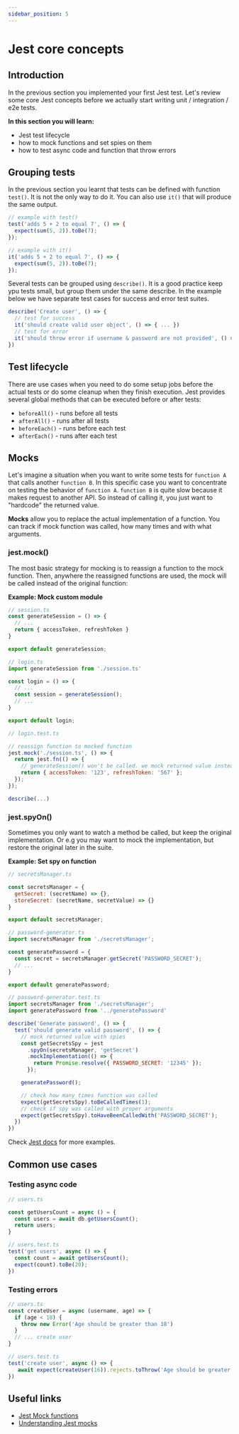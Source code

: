 ```yaml
---
sidebar_position: 5
---
```

# Jest core concepts

## Introduction

In the previous section you implemented your first Jest test. Let's review some core Jest concepts before we actually start writing unit / integration / e2e tests.

**In this section you will learn:**
- Jest test lifecycle
- how to mock functions and set spies on them
- how to test async code and function that throw errors

## Grouping tests

In the previous section you learnt that tests can be defined with function `test()`. It is not the only way to do it. You can also use `it()` that will produce the same output.

```js
// example with test()
test('adds 5 + 2 to equal 7', () => {
  expect(sum(5, 2)).toBe(7);
});

// example with it()
it('adds 5 + 2 to equal 7', () => {
  expect(sum(5, 2)).toBe(7);
});
```

Several tests can be grouped using `describe()`. It is a good practice keep ypu tests small, but group them under the same describe. In the example below we have separate test cases for success and error test suites.

```js
describe('Create user', () => {
  // test for success
  it('should create valid user object', () => { ... })
  // test for error
  it('should throw error if username & password are not provided', () => { ... })
})
```

## Test lifecycle

There are use cases when you need to do some setup jobs before the actual tests or do some cleanup when they finish execution. Jest provides several global methods that can be executed before or after tests:
- `beforeAll()` - runs before all tests
- `afterAll()` - runs after all tests
- `beforeEach()` - runs before each test
- `afterEach()` - runs after each test

## Mocks

Let's imagine a situation when you want to write some tests for `function A` that calls another `function B`. In this specific case you want to concentrate on testing the behavior of `function A`. `function B` is quite slow because it makes request to another API. So instead of calling it, you just want to "hardcode" the returned value.

**Mocks** allow you to replace the actual implementation of a function. You can track if mock function was called, how many times and with what arguments.
### jest.mock()

The most basic strategy for mocking is to reassign a function to the mock function. Then, anywhere the reassigned functions are used, the mock will be called instead of the original function:

**Example: Mock custom module**

```js
// session.ts
const generateSession = () => {
  // ...
  return { accessToken, refreshToken }
}

export default generateSession;

// login.ts
import generateSession from './session.ts'

const login = () => {
  // ...
  const session = generateSession();
  // ...
}

export default login;

// login.test.ts

// reassign function to mocked function
jest.mock('./session.ts', () => {
  return jest.fn(() => {
    // generateSession() won't be called. we mock returned value instead.
    return { accessToken: '123', refreshToken: '567' };
  });
});

describe(...)
```

### jest.spyOn()

Sometimes you only want to watch a method be called, but keep the original implementation. Or e.g you may want to mock the implementation, but restore the original later in the suite.

**Example: Set spy on function**

```js
// secretsManager.ts

const secretsManager = {
  getSecret: (secretName) => {},
  storeSecret: (secretName, secretValue) => {}
}

export default secretsManager;

// password-generator.ts
import secretsManager from './secretsManager';

const generatePassword = {
  const secret = secretsManager.getSecret('PASSWORD_SECRET');
  // ...
}

export default generatePassword;

// password-generator.test.ts
import secretsManager from './secretsManager';
import generatePassword from '../generatePassword'

describe('Generate password', () => {
  test('should generate valid password', () => {
    // mock returned value with spies
    const getSecretsSpy = jest
      .spyOn(secretsManager, 'getSecret')
      .mockImplementation(() => {
        return Promise.resolve({ PASSWORD_SECRET: '12345' });
      });

    generatePassword();

    // check how many times function was called
    expect(getSecretsSpy).toBeCalledTimes(1);
    // check if spy was called with proper arguments
    expect(getSecretsSpy).toHaveBeenCalledWith('PASSWORD_SECRET');
  })
})
```

Check [Jest docs](https://jestjs.io/docs/mock-functions) for more examples.

## Common use cases
### Testing async code

```js
// users.ts

const getUsersCount = async () = {
  const users = await db.getUsersCount();
  return users;
}

// users.test.ts
test('get users', async () => {
  const count = await getUsersCount();
  expect(count).toBe(20);
})

```
### Testing errors

```js
// users.ts
const createUser = async (username, age) => {
  if (age < 18) {
    throw new Error('Age should be greater than 18')
  }
  // ... create user
}

// users.test.ts
test('create user', async () => {
   await expect(createUser(16)).rejects.toThrow('Age should be greater than 18');
})
```

## Useful links

- [Jest Mock functions](https://jestjs.io/docs/mock-functions)
- [Understanding Jest mocks](https://medium.com/@rickhanlonii/understanding-jest-mocks-f0046c68e53c)